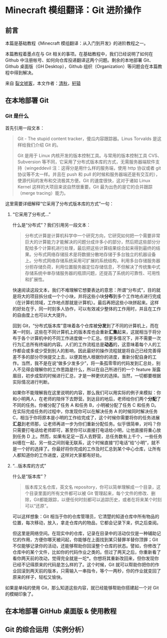 # Minecraft 模组翻译：Git 进阶操作

## 前言

本篇是基础教程《Minecraft 模组翻译：从入门到开发》的进阶教程之一。

本篇教程着墨点在与 Git 相关的事项。在基础教程中，我们已经说明了如何在 Github 中注册帐号、如何向仓库投递翻译这两个问题。剩余的本地部署 Git、Github 桌面版（GH Desktop），Github 组织（Organization）等问题会在本篇教程中得到解决。

来自 [裂文唬客](https://github.com/LWHK)，本文作者：[清秋](https://github.com/TUsama)，[轩辕](https://github.com/WuzgXY-GitHub)

## 在本地部署 Git

### Git 是什么

首先引用一段文本：

> Git - The stupid content tracker，傻瓜内容跟踪器。Linus Torvalds 是这样给我们介绍 Git 的。
> 
> Git 是用于 Linux 内核开发的版本控制工具。与常用的版本控制工具 CVS、Subversion 等不同，它采用了分布式版本库的方式，无需服务器端软件支持（wingeddevil 注：这得分是用什么样的服务端，使用 http 协议或者 git 协议等不太一样。并且在 push 和 pull 的时候和服务器端还是有交互的），使源代码的发布和交流极其方便。Git 的速度很快，这对于诸如 Linux Kernel 这样的大项目来说自然很重要。Git 最为出色的是它的合并跟踪（merge tracing）能力。

这里需要详细解释“它采用了分布式版本库的方式”一句：

1. “它采用了分布式...”
   
    什么是“分布式”？我们引用另一段文本：

   > 分布式计算是计算机科学中一个研究方向，它研究如何把一个需要非常巨大的计算能力才能解决的问题分成许多小的部分，然后把这些部分分配给多个计算机进行处理，最后把这些计算结果综合起来得到最终的结果。分布式网络存储技术是将数据分散地存储于多台独立的机器设备上。分布式网络存储系统采用可扩展的系统结构，利用多台存储服务器分担存储负荷，利用位置服务器定位存储信息，不但解决了传统集中式存储系统中单存储服务器的瓶颈问题，还提高了系统的可靠性、可用性和扩展性。

    快速阅读这段文本，我们不难理解它想要表达的意思：所谓“分布式”，目的就是将大的项目拆分成一个个小块，并将这些小块**分布**到多个工作地点进行完成（在计算机领域，工作地点那就是计算机）。最后再把这些小块拼起来。这样的好处在于，同一时刻多人协作，可以有效减少整体的工作用时，并且在工作的自由度上也可以大大提升。

    回到 Git，“分布式版本库”意味着各个仓库被**分发**到了不同的计算机上，而在某一时刻，这些在不同计算机上的版本库也会重新**汇集**起来，这就相当于将分布于各个计算机中的不同工作进度做一个汇总。但更多情况下，并不需要一次行为汇总所有终端的内容。人们的工作流程总是**动态**的，这意味着每个人的工作都会或多或少受到别人的影响，因此最好的操作流程就是将自己已经完善得差不多的部分尽快提交上去，以便其他人根据你的进度，重新分配自身的工作。当然，我不是在说“做多少发多少”，将一条孤零零的代码发到汇总处，别人不见得会理解你的工作思路是什么，所以在自己所进行的一个 feature 渐露眉目，初步成型的时候进行汇总，才是一种更优的选择。当然，一切都要根据实际情况进行判断。

    如果你不能理解我在这里说明的内容，那么我们可以用实际的例子来模拟：你和小明两人，在老师的陪伴下去野营。到达目的地后，老师给你们两个**分配**了不同的任务。你被分配了任务 A 和任务 B，小明被分配了任务 C 和任务 D。在实际完成任务的过程中，你发现你可以在解决任务 A 的时候同时解决任务 C，相当于你将原本是小明的工作给完成了，这个时候你需要将你的任务进展**汇总**到老师那，让老师再进一步为你们重新分配任务。似乎很简单，对吗？你只需要打电话给老师即可，甚至你可以直接打电话给小明，让他直接将重心放到任务 D 上。然而，如果有足足一百人去野营，总任务数有上千个，一些任务纠缠在一起，另一些之间则毫无联系，这个时候直接“打电话”给“小明”，就不是一个好的选择了。你最好将你完成的工作及时汇总到某个中心仓库，让所有人都知道你的工作进度，这样对大家都有好处。

2. “...版本库的方式”

    什么是“版本库”？

    > 版本库又名仓库，英文名 repository，你可以简单理解成一个目录，这个目录里面的所有文件都可以被 Git 管理起来，每个文件的修改、删除，Git都能跟踪，以便任何时刻都可以追踪历史，或者在将来某个时刻可以“还原”。

    可以这样想象：Git 相当于你的仓库管理员，它清楚的知道仓库中所有物品的位置，每次移动，放入，拿走仓库内的物品，它都会记录下来，供之后查阅。

    但这里是网络空间。在现实中的仓库，记录在目录中的活动仅仅是一种辅助记忆的作用，方便你哪天被问起，你能够在上面找到某只替罪羊替你顶罪；Git 不仅能够记录你的活动，还能够帮助你回滚整个仓库的状态。譬如，你修改了仓库中的某个文件，比如你的代码作业之类的。但过了两天之后，你重新看了看你两天前的改动，觉得完全就是一坨*。你想将其重新改回来，但你发现你已经不记得原来的代码是怎么样的了。这个时候，Git 就可以帮助你把你的作业回滚到两天前的版本，只需输入一串指令，等个一两秒，你的作业就变回了原来的样子，轻松又愉快。

如果是单纯的使用 Git，那么知道这些内容，就已经能够帮助你搭建起一个对 Git 的模糊印象了。

## 在本地部署 GitHub 桌面版 & 使用教程

## Git 的综合运用（实例分析）